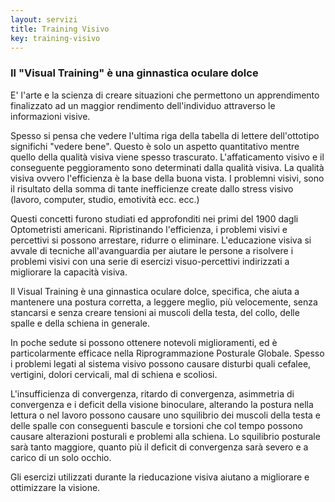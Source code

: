 ```yaml
---
layout: servizi
title: Training Visivo
key: training-visivo
---
```


### Il "Visual Training" è una ginnastica oculare dolce

E' l'arte e la scienza di creare situazioni che permettono un apprendimento finalizzato ad un maggior rendimento dell'individuo attraverso le informazioni visive.

Spesso si pensa che vedere l'ultima riga della tabella di lettere dell'ottotipo significhi "vedere bene". Questo è solo un aspetto quantitativo mentre quello della qualità visiva viene spesso trascurato. L'affaticamento visivo e il conseguente peggioramento sono determinati dalla qualità visiva. La qualità visiva ovvero l'efficienza è la base della buona vista. I problemni visivi, sono il risultato della somma di tante inefficienze create dallo stress visivo (lavoro, computer, studio, emotività ecc. ecc.)

Questi concetti furono studiati ed approfonditi nei primi del 1900 dagli Optometristi americani. Ripristinando l'efficienza, i problemi visivi e percettivi si possono arrestare, ridurre o eliminare. L'educazione visiva si avvale di tecniche all'avanguardia per aiutare le persone a risolvere i problemi visivi con una serie di esercizi visuo-percettivi indirizzati a migliorare la capacità visiva.

Il Visual Training è una ginnastica oculare dolce, specifica, che aiuta a mantenere una postura corretta, a leggere meglio, più velocemente, senza stancarsi e senza creare tensioni ai muscoli della testa, del collo, delle spalle e della schiena in generale.

In poche sedute si possono ottenere notevoli miglioramenti, ed è particolarmente efficace nella Riprogrammazione Posturale Globale. Spesso i problemi legati al sistema visivo possono causare disturbi quali cefalee, vertigini, dolori cervicali, mal di schiena e scoliosi.

L'insufficienza di convergenza, ritardo di convergenza, asimmetria di convergenza e i deficit della visione binoculare, alterando la postura nella lettura o nel lavoro possono causare uno squilibrio dei muscoli della testa e delle spalle con conseguenti bascule e torsioni che col tempo possono causare alterazioni posturali e problemi alla schiena. Lo squilibrio posturale sarà tanto maggiore, quanto più il deficit di convergenza sarà severo e a carico di un solo occhio.

Gli esercizi utilizzati durante la rieducazione visiva aiutano a migliorare  e ottimizzare la visione.